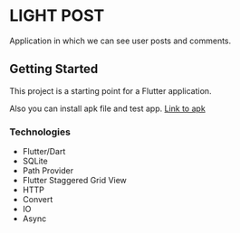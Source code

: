 # LIGHT POST

Application in which we can see user posts and comments.

## Getting Started

This project is a starting point for a Flutter application.

Also you can install apk file and test app.
[Link to apk](https://drive.google.com/open?id=1soTe87O3NeWxfe3-lmyFYbbHX8L2qN7j)

<h3> Technologies</h3>
 <ul>
   <li>Flutter/Dart</li>
   <li>SQLite</li>
   <li>Path Provider</li>
   <li>Flutter Staggered Grid View</li>
   <li>HTTP</li>
   <li>Convert</li>
   <li>IO</li>
   <li>Async</li>
 </ul>
